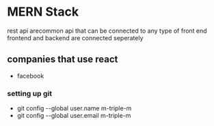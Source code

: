 # MERN Stack 
rest api arecommon api that can be connected to any type of front end
frontend and backend are connected seperately

## companies that use react 
- facebook

### setting up git 
- git config --global user.name m-triple-m
- git config --global user.email m-triple-m